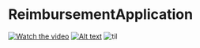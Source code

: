# ReimbursementApplication
[![Watch the video](https://i.imgur.com/vKb2F1B.png)](https://youtu.be/vt5fpE0bzSY)
[![Alt text](https://img.youtube.com/vi/VID/0.jpg)](https://www.youtube.com/watch?v=VID)
![til](./app/assets/images/banner.png)

